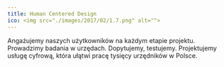 ```yaml
---
title: Human Centered Design
ico: <img src="./images/2017/02/1.7.png" alt="">
---
```

Angażujemy naszych użytkowników na każdym etapie projektu. Prowadzimy badania w urzędach. Dopytujemy, testujemy. Projektujemy usługę cyfrową, która ułątwi pracę tysięcy urzędników w Polsce.
